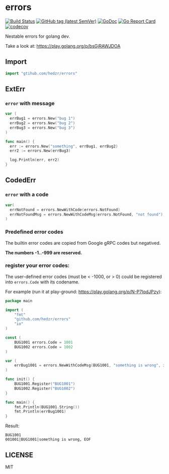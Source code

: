 # errors

[![Build Status](https://travis-ci.org/hedzr/errors.svg?branch=master)](https://travis-ci.org/hedzr/errors)
[![GitHub tag (latest SemVer)](https://img.shields.io/github/tag/hedzr/errors.svg?label=release)](https://github.com/hedzr/errors/releases)
[![GoDoc](https://img.shields.io/badge/godoc-reference-blue.svg?style=flat)](https://godoc.org/github.com/hedzr/errors) 
[![Go Report Card](https://goreportcard.com/badge/github.com/hedzr/errors)](https://goreportcard.com/report/github.com/hedzr/errors)
[![codecov](https://codecov.io/gh/hedzr/errors/branch/master/graph/badge.svg)](https://codecov.io/gh/hedzr/errors)


Nestable errors for golang dev.

Take a look at: https://play.golang.org/p/bsGjRAWJDOA

## Import

```go
import "gtihub.com/hedzr/errors"
```

## ExtErr

### `error` with message

```go
var (
  errBug1 = errors.New("bug 1")
  errBug2 = errors.New("bug 2")
  errBug3 = errors.New("bug 3")
)

func main() {
  err := errors.New("something", errBug1, errBug2)
  err2 := errors.New(errBug3)

  log.Println(err, err2)
}
```

## CodedErr

### `error` with a code

```go
var(
  errNotFound = errors.NewWithCode(errors.NotFound)
  errNotFoundMsg = errors.NewWithCodeMsg(errors.NotFound, "not found")
)
```

### Predefined error codes

The builtin error codes are copied from Google gRPC codes but negatived.

**The numbers -1..-999 are reserved.**


### register your error codes:

The user-defined error codes (must be < -1000, or > 0) could be registered into `errors.Code` with its codename.

For example (run it at play-ground: https://play.golang.org/p/N-P7lqdJPzy):

```go
package main

import (
	"fmt"
	"github.com/hedzr/errors"
	"io"
)

const (
	BUG1001 errors.Code = 1001
	BUG1002 errors.Code = 1002
)

var (
	errBug1001 = errors.NewWithCodeMsg(BUG1001, "something is wrong", io.EOF)
)

func init() {
	BUG1001.Register("BUG1001")
	BUG1002.Register("BUG1002")
}

func main() {
	fmt.Println(BUG1001.String())
	fmt.Println(errBug1001)
}
```

Result:

```
BUG1001
001001|BUG1001|something is wrong, EOF
```



## LICENSE

MIT
